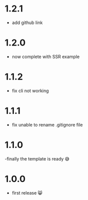# 1.2.1

- add github link

# 1.2.0

- now complete with SSR example

# 1.1.2

- fix cli not working

# 1.1.1

- fix unable to rename .gitignore file

# 1.1.0

-finally the template is ready 😅

# 1.0.0

- first release 😸
